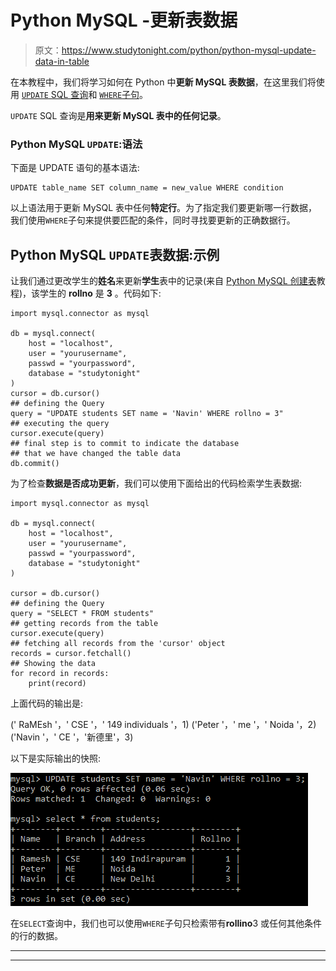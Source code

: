 # Python MySQL -更新表数据

> 原文：<https://www.studytonight.com/python/python-mysql-update-data-in-table>

在本教程中，我们将学习如何在 Python 中**更新 MySQL 表数据**，在这里我们将使用 [`UPDATE` SQL 查询](/dbms/dml-update-command.php)和 [`WHERE`子句](/dbms/where-clause.php)。

`UPDATE` SQL 查询是**用来更新 MySQL 表中的任何记录**。

### Python MySQL `UPDATE`:语法

下面是 UPDATE 语句的基本语法:

```
UPDATE table_name SET column_name = new_value WHERE condition
```

以上语法用于更新 MySQL 表中任何**特定行**。为了指定我们要更新哪一行数据，我们使用`WHERE`子句来提供要匹配的条件，同时寻找要更新的正确数据行。

## Python MySQL `UPDATE`表数据:示例

让我们通过更改学生的**姓名**来更新**学生**表中的记录(来自 [Python MySQL 创建表](/python/python-mysql-create-table)教程)，该学生的 **rollno** 是 **3** 。代码如下:

```
import mysql.connector as mysql

db = mysql.connect(
    host = "localhost",
    user = "yourusername",
    passwd = "yourpassword",
    database = "studytonight"
)
cursor = db.cursor()
## defining the Query
query = "UPDATE students SET name = 'Navin' WHERE rollno = 3"
## executing the query
cursor.execute(query)
## final step is to commit to indicate the database 
## that we have changed the table data
db.commit()
```

为了检查**数据是否成功更新**，我们可以使用下面给出的代码检索学生表数据:

```
import mysql.connector as mysql

db = mysql.connect(
    host = "localhost",
    user = "yourusername",
    passwd = "yourpassword",
    database = "studytonight"
)

cursor = db.cursor()
## defining the Query
query = "SELECT * FROM students"
## getting records from the table
cursor.execute(query)
## fetching all records from the 'cursor' object
records = cursor.fetchall()
## Showing the data
for record in records:
    print(record)
```

上面代码的输出是:

(' RaMEsh '，' CSE '，' 149 individuals '，1) ('Peter '，' me '，' Noida '，2) ('Navin '，' CE '，'新德里'，3)

以下是实际输出的快照:

![Python MySQL update table data](img/58b2bcd27a21fdd62af36465623ac527.png)

在`SELECT`查询中，我们也可以使用`WHERE`子句只检索带有**rollino**3 或任何其他条件的行的数据。

* * *

* * *